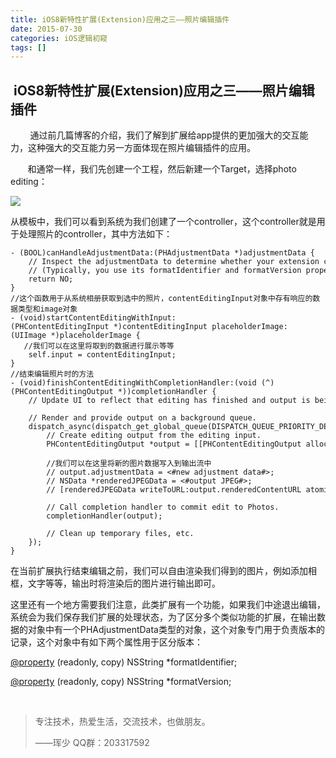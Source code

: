 ```yaml
---
title: iOS8新特性扩展(Extension)应用之三——照片编辑插件
date: 2015-07-30
categories: iOS逻辑初窥
tags: []
---
```

##  iOS8新特性扩展(Extension)应用之三——照片编辑插件

        通过前几篇博客的介绍，我们了解到扩展给app提供的更加强大的交互能力，这种强大的交互能力另一方面体现在照片编辑插件的应用。

       和通常一样，我们先创建一个工程，然后新建一个Target，选择photo editing：

![](http://static.oschina.net/uploads/space/2015/0730/194713_QXfj_2340880.png)

从模板中，我们可以看到系统为我们创建了一个controller，这个controller就是用于处理照片的controller，其中方法如下：

```
- (BOOL)canHandleAdjustmentData:(PHAdjustmentData *)adjustmentData {
    // Inspect the adjustmentData to determine whether your extension can work with past edits.
    // (Typically, you use its formatIdentifier and formatVersion properties to do this.)
    return NO;
}
//这个函数用于从系统相册获取到选中的照片，contentEditingInput对象中存有响应的数据类型和image对象
- (void)startContentEditingWithInput:(PHContentEditingInput *)contentEditingInput placeholderImage:(UIImage *)placeholderImage {
   //我们可以在这里将取到的数据进行展示等等
    self.input = contentEditingInput;
}
//结束编辑照片时的方法
- (void)finishContentEditingWithCompletionHandler:(void (^)(PHContentEditingOutput *))completionHandler {
    // Update UI to reflect that editing has finished and output is being rendered.
    
    // Render and provide output on a background queue.
    dispatch_async(dispatch_get_global_queue(DISPATCH_QUEUE_PRIORITY_DEFAULT, 0), ^{
        // Create editing output from the editing input.
        PHContentEditingOutput *output = [[PHContentEditingOutput alloc] initWithContentEditingInput:self.input];
        
        //我们可以在这里将新的图片数据写入到输出流中
        // output.adjustmentData = <#new adjustment data#>;
        // NSData *renderedJPEGData = <#output JPEG#>;
        // [renderedJPEGData writeToURL:output.renderedContentURL atomically:YES];
        
        // Call completion handler to commit edit to Photos.
        completionHandler(output);
        
        // Clean up temporary files, etc.
    });
}
```

在当前扩展执行结束编辑之前，我们可以自由渲染我们得到的图片，例如添加相框，文字等等，输出时将渲染后的图片进行输出即可。

这里还有一个地方需要我们注意，此类扩展有一个功能，如果我们中途退出编辑，系统会为我们保存我们扩展的处理状态，为了区分多个类似功能的扩展，在输出数据的对象中有一个PHAdjustmentData类型的对象，这个对象专门用于负责版本的记录，这个对象中有如下两个属性用于区分版本：

[@property](http://my.oschina.net/property) (readonly, copy) NSString *formatIdentifier;

[@property](http://my.oschina.net/property) (readonly, copy) NSString *formatVersion;

  
 

> 专注技术，热爱生活，交流技术，也做朋友。
> 
> ——珲少 QQ群：203317592
